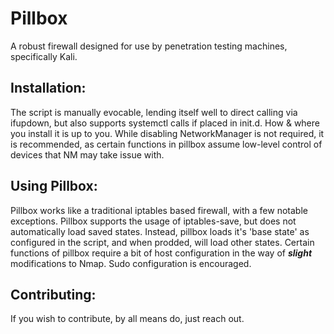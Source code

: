 # Pillbox
A robust firewall designed for use by penetration testing machines, specifically Kali.

## Installation:
  The script is manually evocable, lending itself well to direct calling via ifupdown, but also supports systemctl calls if placed in init.d. How & where you install it is up to you. While disabling NetworkManager is not required, it is recommended, as certain functions in pillbox assume low-level control of devices that NM may take issue with.

## Using Pillbox:
  Pillbox works like a traditional iptables based firewall, with a few notable exceptions. Pillbox supports the usage of iptables-save, but does not automatically load saved states. Instead, pillbox loads it's 'base state' as configured in the script, and when prodded, will load other states. Certain functions of pillbox require a bit of host configuration in the way of ***slight*** modifications to Nmap. Sudo configuration is encouraged.

## Contributing:
  If you wish to contribute, by all means do, just reach out.
